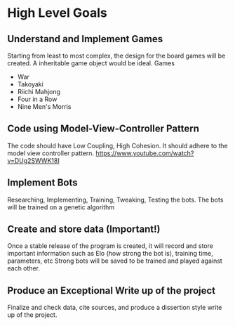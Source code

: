 # High Level Goals

## Understand and Implement Games
Starting from least to most complex, the design for the board games will be created. A inheritable game object would be ideal.
Games
- War
- Takoyaki
- Riichi Mahjong
- Four in a Row
- Nine Men's Morris

## Code using Model-View-Controller Pattern
The code should have Low Coupling, High Cohesion. It should adhere to the model view controller pattern.
https://www.youtube.com/watch?v=DUg2SWWK18I


## Implement Bots
Researching, Implementing, Training, Tweaking, Testing the bots. The bots will be trained on a genetic algorithm

## Create and store data (Important!)
Once a stable release of the program is created, it will record and store important information such as Elo (how strong the bot is), training time, parameters, etc
Strong bots will be saved to be trained and played against each other.

## Produce an Exceptional Write up of the project
Finalize and check data, cite sources, and produce a dissertion style write up of the project.
